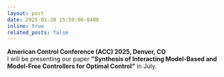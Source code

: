 ```yaml
---
layout: post
date: 2025-01-30 15:59:00-0400
inline: true
related_posts: false
---
```


**American Control Conference (ACC) 2025, Denver, CO** <br>
I will be presenting our paper **"Synthesis of Interacting Model-Based and Model-Free Controllers for Optimal Control"** in July.
